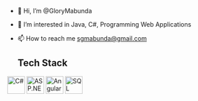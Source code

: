 - 👋 Hi, I’m @GloryMabunda
- 👀 I’m interested in Java, C#, Programming Web Applications
- 📫 How to reach me sgmabunda@gmail.com

  ## Tech Stack

<img src="https://cdn.simpleicons.org/csharp/239120" alt="C#" width="40" height="40"/>
<img src="https://cdn.simpleicons.org/dotnet/512BD4" alt="ASP.NET Core" width="40" height="40"/>
<img src="https://cdn.simpleicons.org/angular/DD0031" alt="Angular" width="40" height="40"/>
<img src="https://cdn.simpleicons.org/microsoftsqlserver/CC2927" alt="SQL Server" width="40" height="40"/>

<!---
GloryMabunda/GloryMabunda is a ✨ special ✨ repository because its `README.md` (this file) appears on your GitHub profile.
You can click the Preview link to take a look at your changes.
--->
